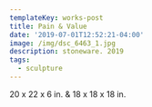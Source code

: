 ```yaml
---
templateKey: works-post
title: Pain & Value
date: '2019-07-01T12:52:21-04:00'
image: /img/dsc_6463_1.jpg
description: stoneware. 2019
tags:
  - sculpture
---
```

20 x 22 x 6 in.  &  18 x 18 x 18 in.
